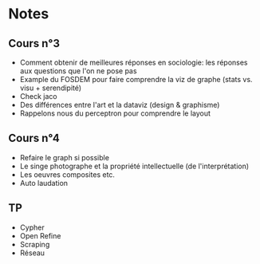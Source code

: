 # Notes

## Cours n°3

* Comment obtenir de meilleures réponses en sociologie: les réponses aux questions que l'on ne pose pas
* Example du FOSDEM pour faire comprendre la viz de graphe (stats vs. visu + serendipité)
* Check jaco
* Des différences entre l'art et la dataviz (design & graphisme)
* Rappelons nous du perceptron pour comprendre le layout

## Cours n°4

* Refaire le graph si possible
* Le singe photographe et la propriété intellectuelle (de l'interprétation)
* Les oeuvres composites etc.
* Auto laudation

## TP

* Cypher
* Open Refine
* Scraping
* Réseau
